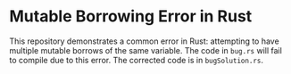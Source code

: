 # Mutable Borrowing Error in Rust
This repository demonstrates a common error in Rust: attempting to have multiple mutable borrows of the same variable.  The code in `bug.rs` will fail to compile due to this error. The corrected code is in `bugSolution.rs`.
